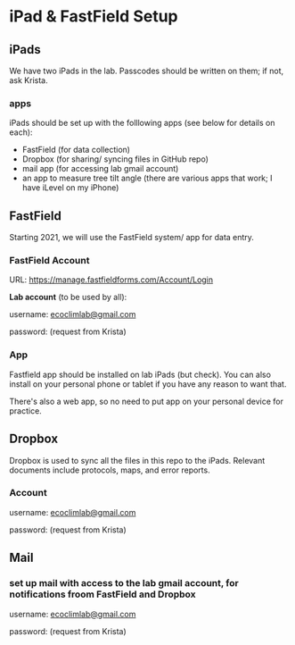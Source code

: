 # iPad & FastField Setup

## iPads
We have two iPads in the lab. Passcodes should be written on them; if not, ask Krista.

### apps
iPads should be set up with the folllowing apps (see below for details on each):

- FastField (for data collection)
- Dropbox (for sharing/ syncing files in GitHub repo)
- mail app (for accessing lab gmail account)
- an app to measure tree tilt angle (there are various apps that work; I have iLevel on my iPhone)

## FastField
Starting 2021, we will use the FastField system/ app for data entry. 

### FastField Account
URL: https://manage.fastfieldforms.com/Account/Login

**Lab account** (to be used by all):

username: ecoclimlab@gmail.com 

password: (request from Krista)

### App
Fastfield app should be installed on lab iPads (but check).
You can also install on your personal phone or tablet if you have any reason to want that.

There's also a web app, so no need to put app on your personal device for practice.

## Dropbox
Dropbox is used to sync all the files in this repo to the iPads. 
Relevant documents include protocols, maps, and error reports.

### Account

username: ecoclimlab@gmail.com

password: (request from Krista)

## Mail

### set up mail with access to the lab gmail account, for notifications froom FastField and Dropbox

username: ecoclimlab@gmail.com

password: (request from Krista)
